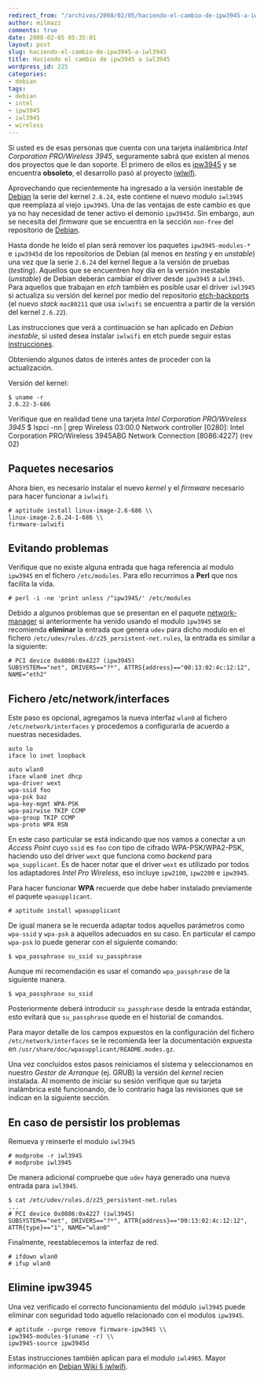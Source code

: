 ```yaml
---
redirect_from: "/archivos/2008/02/05/haciendo-el-cambio-de-ipw3945-a-iwl3945/"
author: milmazz
comments: true
date: 2008-02-05 05:35:01
layout: post
slug: haciendo-el-cambio-de-ipw3945-a-iwl3945
title: Haciendo el cambio de ipw3945 a iwl3945
wordpress_id: 225
categories:
- debian
tags:
- debian
- intel
- ipw3945
- iwl3945
- wireless
---
```


Si usted es de esas personas que cuenta con una tarjeta inalámbrica _Intel Corporation PRO/Wireless 3945_, seguramente sabrá que existen al menos dos proyectos que le dan soporte. El primero de ellos es [ipw3945](http://ipw3945.sourceforge.net/) y se encuentra **obsoleto**, el desarrollo pasó al proyecto [iwlwifi](http://intellinuxwireless.org/).

Aprovechando que recientemente ha ingresado a la versión inestable de [Debian](http://www.debian.org/) la serie del kernel `2.6.24`, este contiene el nuevo modulo `iwl3945` que reemplaza al viejo `ipw3945`. Una de las ventajas de este cambio es que ya no hay necesidad de tener activo el demonio `ipw3945d`. Sin embargo, aun se necesita del _firmware_ que se encuentra en la sección `non-free` del repositorio de [Debian](http://www.debian.org/).

Hasta donde he leído el plan será remover los paquetes `ipw3945-modules-*` e `ipw3945d` de los repositorios de Debian (al menos en _testing_ y en _unstable_) una vez que la serie `2.6.24` del kernel llegue a la versión de pruebas (_testing_). Aquellos que se encuentren hoy día en la versión inestable (_unstable_) de Debian deberán cambiar el driver desde `ipw3945` a `iwl3945`. Para aquellos que trabajan en _etch_ también es posible usar el driver `iwl3945` si actualiza su versión del kernel por medio del repositorio [etch-backports](http://backports.org/) (el nuevo _stack_ `mac80211` que usa `iwlwifi` se encuentra a partir de la versión del kernel `2.6.22`).

Las instrucciones que verá a continuación se han aplicado en _Debian inestable_, si usted desea instalar `iwlwifi` en etch puede seguir estas [instrucciones](http://nanonanonano.net/linux/debian/iwlwifi).

Obteniendo algunos datos de interés antes de proceder con la actualización.

Versión del kernel:

    $ uname -r
    2.6.22-3-686

Verifique que en realidad tiene una tarjeta _Intel Corporation PRO/Wireless 3945_
    $ lspci -nn | grep Wireless
    03:00.0 Network controller [0280]: Intel Corporation PRO/Wireless 3945ABG Network Connection [8086:4227] (rev 02)

## Paquetes necesarios

Ahora bien, es necesario instalar el nuevo _kernel_ y el _firmware_ necesario para hacer funcionar a `iwlwifi`

    # aptitude install linux-image-2.6-686 \\
    linux-image-2.6.24-1-686 \\
    firmware-iwlwifi

## Evitando problemas

Verifique que no existe alguna entrada que haga referencia al modulo `ipw3945` en el fichero `/etc/modules`. Para ello recurrimos a **Perl** que nos facilita la vida.

    # perl -i -ne 'print unless /^ipw3945/' /etc/modules

Debido a algunos problemas que se presentan en el paquete [network-manager](http://packages.debian.org/network-manager) si anteriormente ha venido usando el modulo `ipw3945` se recomienda **eliminar** la entrada que genera `udev` para dicho modulo en el fichero `/etc/udev/rules.d/z25_persistent-net.rules`, la entrada es similar a la siguiente:
    
    # PCI device 0x8086:0x4227 (ipw3945)
    SUBSYSTEM=="net", DRIVERS=="?*", ATTRS{address}=="00:13:02:4c:12:12", NAME="eth2"

## Fichero /etc/network/interfaces

Este paso es opcional, agregamos la nueva interfaz `wlan0` al fichero `/etc/network/interfaces` y procedemos a configurarla de acuerdo a nuestras necesidades.
    
    auto lo
    iface lo inet loopback
    
    auto wlan0
    iface wlan0 inet dhcp
    wpa-driver wext
    wpa-ssid foo
    wpa-psk baz
    wpa-key-mgmt WPA-PSK
    wpa-pairwise TKIP CCMP
    wpa-group TKIP CCMP
    wpa-proto WPA RSN

En este caso particular se está indicando que nos vamos a conectar a un _Access Point_ cuyo `ssid` es `foo` con tipo de cifrado WPA-PSK/WPA2-PSK, haciendo uso del driver `wext` que funciona como _backend_ para `wpa_supplicant`. Es de hacer notar que el driver `wext` es utilizado por todos los adaptadores _Intel Pro Wireless_, eso incluye `ipw2100`, `ipw2200` e `ipw3945`.

Para hacer funcionar **WPA** recuerde que debe haber instalado previamente el paquete `wpasupplicant`.
    
    # aptitude install wpasupplicant

De igual manera se le recuerda adaptar todos aquellos parámetros como `wpa-ssid` y `wpa-psk` a aquellos adecuados en su caso. En particular el campo `wpa-psk` lo puede generar con el siguiente comando:
    
    $ wpa_passphrase su_ssid su_passphrase

Aunque mi recomendación es usar el comando `wpa_passphrase` de la siguiente manera.
    
    $ wpa_passphrase su_ssid

Posteriormente deberá introducir `su_passphrase` desde la entrada estándar, esto evitará que `su_passphrase` quede en el historial de comandos.

Para mayor detalle de los campos expuestos en la configuración del fichero `/etc/network/interfaces` se le recomienda leer la documentación expuesta en `/usr/share/doc/wpasupplicant/README.modes.gz`.

Una vez concluidos estos pasos reiniciamos el sistema y seleccionamos en nuestro _Gestor de Arranque_ (ej. GRUB) la versión del _kernel_ recien instalada. Al momento de iniciar su sesión verifique que su tarjeta inalámbrica esté funcionando, de lo contrario haga las revisiones que se indican en la siguiente sección.

## En caso de persistir los problemas

Remueva y reinserte el modulo `iwl3945`

    # modprobe -r iwl3945
    # modprobe iwl3945

De manera adicional compruebe que `udev` haya generado una nueva entrada para `iwl3945`.
    
    $ cat /etc/udev/rules.d/z25_persistent-net.rules
    ...
    # PCI device 0x8086:0x4227 (iwl3945)
    SUBSYSTEM=="net", DRIVERS=="?*", ATTR{address}=="00:13:02:4c:12:12", ATTR{type}=="1", NAME="wlan0"

Finalmente, reestablecemos la interfaz de red.
    
    # ifdown wlan0
    # ifup wlan0

## Elimine ipw3945

Una vez verificado el correcto funcionamiento del módulo `iwl3945` puede eliminar con seguridad todo aquello relacionado con el modulos `ipw3945`.
    
    # aptitude --purge remove firmware-ipw3945 \\
    ipw3945-modules-$(uname -r) \\
    ipw3945-source ipw3945d

Estas instrucciones también aplican para el modulo `iwl4965`. Mayor información en [Debian Wiki § iwlwifi](http://wiki.debian.org/iwlwifi).
